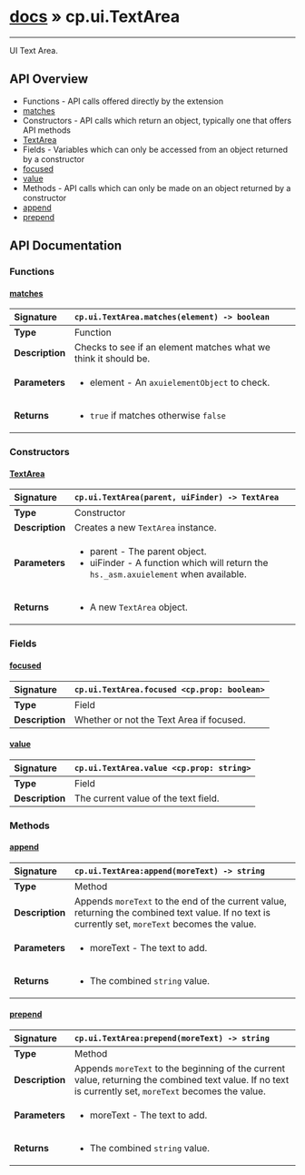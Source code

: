 # [docs](index.md) » cp.ui.TextArea
---

UI Text Area.

## API Overview
* Functions - API calls offered directly by the extension
 * [matches](#matches)
* Constructors - API calls which return an object, typically one that offers API methods
 * [TextArea](#textarea)
* Fields - Variables which can only be accessed from an object returned by a constructor
 * [focused](#focused)
 * [value](#value)
* Methods - API calls which can only be made on an object returned by a constructor
 * [append](#append)
 * [prepend](#prepend)

## API Documentation

### Functions

#### [matches](#matches)
| <span style="float: left;">**Signature**</span> | <span style="float: left;">`cp.ui.TextArea.matches(element) -> boolean` </span>                                                          |
| -----------------------------------------------------|---------------------------------------------------------------------------------------------------------|
| **Type**                                             | Function |
| **Description**                                      | Checks to see if an element matches what we think it should be. |
| **Parameters**                                       | <ul><li>element - An <code>axuielementObject</code> to check.</li></ul> |
| **Returns**                                          | <ul><li><code>true</code> if matches otherwise <code>false</code></li></ul> |

### Constructors

#### [TextArea](#textarea)
| <span style="float: left;">**Signature**</span> | <span style="float: left;">`cp.ui.TextArea(parent, uiFinder) -> TextArea` </span>                                                          |
| -----------------------------------------------------|---------------------------------------------------------------------------------------------------------|
| **Type**                                             | Constructor |
| **Description**                                      | Creates a new `TextArea` instance. |
| **Parameters**                                       | <ul><li>parent - The parent object.</li><li>uiFinder - A function which will return the <code>hs._asm.axuielement</code> when available.</li></ul> |
| **Returns**                                          | <ul><li>A new <code>TextArea</code> object.</li></ul> |

### Fields

#### [focused](#focused)
| <span style="float: left;">**Signature**</span> | <span style="float: left;">`cp.ui.TextArea.focused <cp.prop: boolean>` </span>                                                          |
| -----------------------------------------------------|---------------------------------------------------------------------------------------------------------|
| **Type**                                             | Field |
| **Description**                                      | Whether or not the Text Area if focused. |

#### [value](#value)
| <span style="float: left;">**Signature**</span> | <span style="float: left;">`cp.ui.TextArea.value <cp.prop: string>` </span>                                                          |
| -----------------------------------------------------|---------------------------------------------------------------------------------------------------------|
| **Type**                                             | Field |
| **Description**                                      | The current value of the text field. |

### Methods

#### [append](#append)
| <span style="float: left;">**Signature**</span> | <span style="float: left;">`cp.ui.TextArea:append(moreText) -> string` </span>                                                          |
| -----------------------------------------------------|---------------------------------------------------------------------------------------------------------|
| **Type**                                             | Method |
| **Description**                                      | Appends `moreText` to the end of the current value, returning the combined text value. If no text is currently set, `moreText` becomes the value. |
| **Parameters**                                       | <ul><li>moreText - The text to add.</li></ul> |
| **Returns**                                          | <ul><li>The combined <code>string</code> value.</li></ul> |

#### [prepend](#prepend)
| <span style="float: left;">**Signature**</span> | <span style="float: left;">`cp.ui.TextArea:prepend(moreText) -> string` </span>                                                          |
| -----------------------------------------------------|---------------------------------------------------------------------------------------------------------|
| **Type**                                             | Method |
| **Description**                                      | Appends `moreText` to the beginning of the current value, returning the combined text value. If no text is currently set, `moreText` becomes the value. |
| **Parameters**                                       | <ul><li>moreText - The text to add.</li></ul> |
| **Returns**                                          | <ul><li>The combined <code>string</code> value.</li></ul> |

